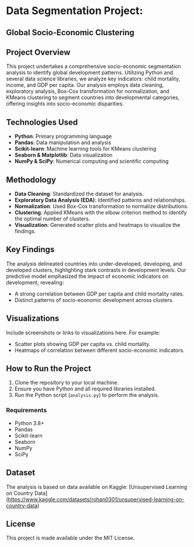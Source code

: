 
# Data Segmentation Project: 
## Global Socio-Economic Clustering

## Project Overview
This project undertakes a comprehensive socio-economic segmentation analysis to identify global development patterns. Utilizing Python and several data science libraries, we analyze key indicators: child mortality, income, and GDP per capita. Our analysis employs data cleaning, exploratory analysis, Box-Cox transformation for normalization, and KMeans clustering to segment countries into developmental categories, offering insights into socio-economic disparities.

## Technologies Used
- **Python**: Primary programming language
- **Pandas**: Data manipulation and analysis
- **Scikit-learn**: Machine learning tools for KMeans clustering
- **Seaborn & Matplotlib**: Data visualization
- **NumPy & SciPy**: Numerical computing and scientific computing

## Methodology
- **Data Cleaning**: Standardized the dataset for analysis.
- **Exploratory Data Analysis (EDA)**: Identified patterns and relationships.
- **Normalization**: Used Box-Cox transformation to normalize distributions.
- **Clustering**: Applied KMeans with the elbow criterion method to identify the optimal number of clusters.
- **Visualization**: Generated scatter plots and heatmaps to visualize the findings.

## Key Findings
The analysis delineated countries into under-developed, developing, and developed clusters, highlighting stark contrasts in development levels. Our predictive model emphasized the impact of economic indicators on development, revealing:
- A strong correlation between GDP per capita and child mortality rates.
- Distinct patterns of socio-economic development across clusters.

## Visualizations
Include screenshots or links to visualizations here. For example:
- Scatter plots showing GDP per capita vs. child mortality.
- Heatmaps of correlation between different socio-economic indicators.

## How to Run the Project
1. Clone the repository to your local machine.
2. Ensure you have Python and all required libraries installed.
3. Run the Python script (`analysis.py`) to perform the analysis.


### Requirements
- Python 3.8+
- Pandas
- Scikit-learn
- Seaborn
- NumPy
- SciPy

## Dataset
The analysis is based on data available on Kaggle: [Unsupervised Learning on Country Data] (https://www.kaggle.com/datasets/rohan0301/unsupervised-learning-on-country-data)

## License
This project is made available under the MIT License.


